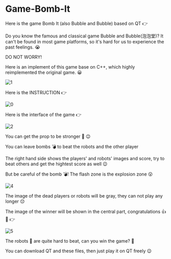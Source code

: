 # Game-Bomb-It
Here is the game Bomb It (also Bubble and Bubble) based on QT &#x1F449;

Do you know the famous and classical game Bubble and Bubble(泡泡堂)? It can't be found in most game platforms, so it's hard for us to experience the past feelings. &#x1F62D;

DO NOT WORRY!

Here is an implement of this game base on C++, which highly reimplemented the original game. &#x1F600;

![1](https://github.com/HzfFrank/Game-Bubble-and-Bubble/assets/92738269/aec7acd6-1856-41c7-85b3-a0382106e082)

Here is the INSTRUCTION &#x1F449;

![0](https://github.com/HzfFrank/Game-Bubble-and-Bubble/assets/92738269/8551188d-bacf-43ec-b03d-449bd295d2b9)

Here is the interface of the game &#x1F449;

![2](https://github.com/HzfFrank/Game-Bubble-and-Bubble/assets/92738269/7e3f3ee7-36b8-430c-a4a4-7ed766129537)

You can get the prop to be stronger &#x1F4AA; &#x1F609; 

You can leave bombs &#x1F4A3; to beat the robots and the other player

The right hand side shows the players' and robots' images and score, try to beat others and get the hightest score as well &#x1F609; 

But be careful of the bomb &#x1F4A3;! The flash zone is the explosion zone &#x1F632;

![4](https://github.com/HzfFrank/Game-Bubble-and-Bubble/assets/92738269/bc382f30-b52f-49dd-b3a1-daddacf37ed7)

The image of the dead players or robots will be gray, they can not play any longer &#x1F614;

The image of the winner will be shown in the central part, congratulations &#x1F44D; &#x1F973; &#x1F449;

![5](https://github.com/HzfFrank/Game-Bubble-and-Bubble/assets/92738269/c4addb94-72b5-4cd1-bafa-78d94e58d0f1)

The robots &#x1F916; are quite hard to beat, can you win the game? &#x1F914;

You can download QT and these files, then just play it on QT freely &#x1F609;
